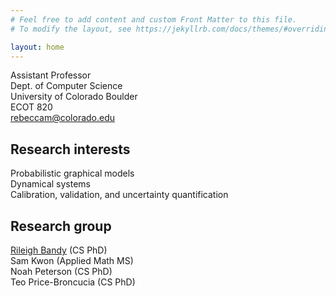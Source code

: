 ```yaml
---
# Feel free to add content and custom Front Matter to this file.
# To modify the layout, see https://jekyllrb.com/docs/themes/#overriding-theme-defaults

layout: home
---
```

Assistant Professor  
Dept. of Computer Science  
University of Colorado Boulder  
ECOT 820  
rebeccam@colorado.edu

## Research interests
Probabilistic graphical models  
Dynamical systems  
Calibration, validation, and uncertainty quantification  

## Research group  
[Rileigh Bandy](https://rbandy.github.io/) (CS PhD)  
Sam Kwon (Applied Math MS)  
Noah Peterson (CS PhD)  
Teo Price-Broncucia (CS PhD)



